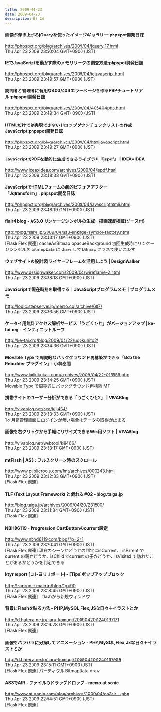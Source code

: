 ```yaml
---
title: 2009-04-23
date: 2009-04-23
description: B! 20
---
```


#### 画像が浮き上がるjQueryを使ったイメージギャラリー:phpspot開発日誌
http://phpspot.org/blog/archives/2009/04/jquery_17.html<br>
Thu Apr 23 2009 23:50:04 GMT+0900 (JST)<br>


#### IEでJavaScriptを動かす際のメモリリークの調査方法:phpspot開発日誌
http://phpspot.org/blog/archives/2009/04/iejavascript.html<br>
Thu Apr 23 2009 23:49:57 GMT+0900 (JST)<br>


#### 訪問者と管理者に有用な403/404エラーページを作るPHPチュートリアル:phpspot開発日誌
http://phpspot.org/blog/archives/2009/04/403404php.html<br>
Thu Apr 23 2009 23:49:34 GMT+0900 (JST)<br>


#### HTMLだけでは実現できないドロップダウンチェックリストの作成JavaScript:phpspot開発日誌
http://phpspot.org/blog/archives/2009/04/htmljavascript.html<br>
Thu Apr 23 2009 23:49:27 GMT+0900 (JST)<br>


#### JavaScriptでPDFを動的に生成できるライブラリ『jspdf』 | IDEA*IDEA
http://www.ideaxidea.com/archives/2009/04/jspdf.html<br>
Thu Apr 23 2009 23:48:33 GMT+0900 (JST)<br>


#### JavaScriptでHTMLフォームの劇的ビフォアアフター「Jqtransform」:phpspot開発日誌
http://phpspot.org/blog/archives/2009/04/javascripthtmlj.html<br>
Thu Apr 23 2009 23:48:19 GMT+0900 (JST)<br>


#### flair4 blog - AS3.0 リンケージシンボルの生成・描画速度検証(ソース付)
http://blog.flair4.jp/2009/04/as3-linkage-symbol-factory.html<br>
Thu Apr 23 2009 23:43:17 GMT+0900 (JST)<br>
[Flash Flex 関連] cacheAsBitmap opaqueBackground 初回生成時にリンケージシンボルを bitmapData に draw して Bitmap クラスで使いまわす


#### ウェブサイトの設計図 ワイヤーフレームを活用しよう | DesignWalker
http://www.designwalker.com/2009/04/wireframe-2.html<br>
Thu Apr 23 2009 23:38:18 GMT+0900 (JST)<br>


#### JavaScriptで現在時刻を取得する｜JavaScriptプログラムメモ｜プログラムメモ
http://logic.stepserver.jp/memo.cgi/archive/687/<br>
Thu Apr 23 2009 23:36:56 GMT+0900 (JST)<br>


#### ケータイ用無料アクセス解析サービス「うごくひと」がバージョンアップ | ke-tai.org - インフィニットループ
http://ke-tai.org/blog/2009/04/22/ugokuhito2/<br>
Thu Apr 23 2009 23:34:36 GMT+0900 (JST)<br>


#### Movable Type で周期的なバックグラウンド再構築ができる「Bob the Rebuilder プラグイン」: 小粋空間
http://www.koikikukan.com/archives/2009/04/22-015555.php<br>
Thu Apr 23 2009 23:34:25 GMT+0900 (JST)<br>
Movable Type で周期的にバックグラウンド再構築 MT


#### 携帯サイトのユーザー分析ができる「うごくひと2」 | VIVABlog
http://vivablog.net/seo/kiji464/<br>
Thu Apr 23 2009 23:33:33 GMT+0900 (JST)<br>
1ヶ月間管理画面にログインが無い場合はデータの取得が止まる


#### 画像を右クリックから手軽にリサイズできるWin用ソフト | VIVABlog
http://vivablog.net/webtool/kiji466/<br>
Thu Apr 23 2009 23:33:17 GMT+0900 (JST)<br>


#### mtFlash | AS3 : フルスクリーン時のスクロール
http://www.publicroots.com/fmt/archives/000243.html<br>
Thu Apr 23 2009 23:32:33 GMT+0900 (JST)<br>
[Flash Flex 関連]


####     TLF (Text Layout Framework) と戯れる #02 - blog.taiga.jp    
http://blog.taiga.jp/archives/2009/04/20/231500/<br>
Thu Apr 23 2009 23:31:34 GMT+0900 (JST)<br>
[Flash Flex 関連]


#### NBHD6119 - Progression CastButtonのcurrent設定
http://www.nbhd6119.com/blog/?p=241<br>
Thu Apr 23 2009 23:20:41 GMT+0900 (JST)<br>
[Flash Flex 関連] 現在のシーンかどうかの判定はisCurrent。 isParent で current の親かどうか、isChild でcurrent の子かどうか、isVisited で訪れたことがあるかどうかを判定できる


#### ktyr report [コトヨリリポート]  -   [Tips]ポップアップブロック
http://zapruder.main.jp/blog/?p=90<br>
Thu Apr 23 2009 23:18:45 GMT+0900 (JST)<br>
[Flash Flex 関連]　flashから新規ウィンドウ


#### 背景にFlashを貼る方法 - PHP,MySQL,Flex,JSな日々＋イラストとか
http://d.hatena.ne.jp/haru-komugi/20090420/1240197171<br>
Thu Apr 23 2009 23:16:28 GMT+0900 (JST)<br>
[Flash Flex 関連]


#### 画像をバラバラに分解してアニメーション - PHP,MySQL,Flex,JSな日々＋イラストとか
http://d.hatena.ne.jp/haru-komugi/20090420/1240167959<br>
Thu Apr 23 2009 23:15:11 GMT+0900 (JST)<br>
[Flash Flex 関連] パーティクル BitmapData draw


#### AS3でAIR - ファイルのドラッグドロップ - memo.at sonic
http://www.at-sonic.com/blog/archives/2009/04/as3air--.php<br>
Thu Apr 23 2009 22:54:51 GMT+0900 (JST)<br>
[Flash Flex 関連]


